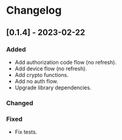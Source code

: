 # Changelog

## [0.1.4] - 2023-02-22

### Added
- Add authorization code flow (no refresh).
- Add device flow (no refresh).
- Add crypto functions.
- Add no auth flow.
- Upgrade library dependencies.

### Changed

### Fixed
- Fix tests.
